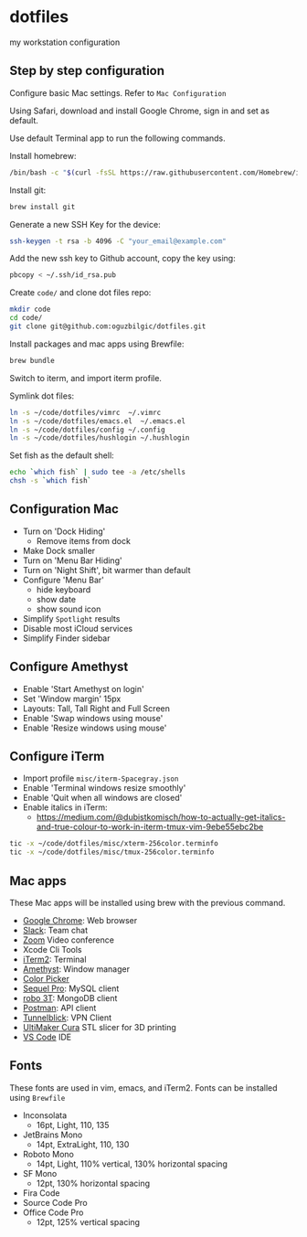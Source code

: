 # dotfiles

my workstation configuration

## Step by step configuration

Configure basic Mac settings. Refer to `Mac Configuration`

Using Safari, download and install Google Chrome, sign in and set as default.

Use default Terminal app to run the following commands.

Install homebrew:

```bash
/bin/bash -c "$(curl -fsSL https://raw.githubusercontent.com/Homebrew/install/HEAD/install.sh)"
```

Install git:

```bash
brew install git
```

Generate a new SSH Key for the device:

```bash
ssh-keygen -t rsa -b 4096 -C "your_email@example.com"
```

Add the new ssh key to Github account, copy the key using:

```bash
pbcopy < ~/.ssh/id_rsa.pub

```

Create `code/` and clone dot files repo:

```bash
mkdir code
cd code/
git clone git@github.com:oguzbilgic/dotfiles.git
```

Install packages and mac apps using Brewfile:

```bash
brew bundle
```

Switch to iterm, and import iterm profile.

Symlink dot files:

```bash
ln -s ~/code/dotfiles/vimrc  ~/.vimrc
ln -s ~/code/dotfiles/emacs.el  ~/.emacs.el
ln -s ~/code/dotfiles/config ~/.config
ln -s ~/code/dotfiles/hushlogin ~/.hushlogin
```

Set fish as the default shell:

``` bash
echo `which fish` | sudo tee -a /etc/shells
chsh -s `which fish`
```

## Configuration Mac

- Turn on 'Dock Hiding'
  - Remove items from dock
- Make Dock smaller
- Turn on 'Menu Bar Hiding'
- Turn on 'Night Shift', bit warmer than default
- Configure 'Menu Bar'
  * hide keyboard
  * show date
  * show sound icon
- Simplify `Spotlight` results
- Disable most iCloud services
- Simplify Finder sidebar

## Configure Amethyst

- Enable 'Start Amethyst on login'
- Set 'Window margin' 15px
- Layouts: Tall, Tall Right and Full Screen
- Enable 'Swap windows using mouse'
- Enable 'Resize windows using mouse'

## Configure iTerm

- Import profile `misc/iterm-Spacegray.json`
- Enable 'Terminal windows resize smoothly'
- Enable 'Quit when all windows are closed'
- Enable italics in iTerm:
  * https://medium.com/@dubistkomisch/how-to-actually-get-italics-and-true-colour-to-work-in-iterm-tmux-vim-9ebe55ebc2be

```bash
tic -x ~/code/dotfiles/misc/xterm-256color.terminfo
tic -x ~/code/dotfiles/misc/tmux-256color.terminfo
```

## Mac apps

These Mac apps will be installed using brew with the previous command.

+ [Google Chrome](https://www.google.com/chrome/): Web browser
+ [Slack](http://slack.com/): Team chat
+ [Zoom](http://zoom.us/) Video conference
+ Xcode Cli Tools
+ [iTerm2](https://www.iterm2.com/): Terminal
+ [Amethyst](https://github.com/ianyh/Amethyst): Window manager
+ [Color Picker](https://itunes.apple.com/us/app/color-picker/id641027709?l=en&mt=12)
+ [Sequel Pro](https://www.sequelpro.com/): MySQL client
+ [robo 3T](https://robomongo.org/): MongoDB client
+ [Postman](https://www.getpostman.com/): API client
+ [Tunnelblick](https://tunnelblick.net): VPN Client
+ [UltiMaker Cura](https://ultimaker.com/software/ultimaker-cura/) STL slicer for 3D printing
+ [VS Code](https://code.visualstudio.com/) IDE

## Fonts

These fonts are used in vim, emacs, and iTerm2. Fonts can be installed using
`Brewfile`

- Inconsolata
  * 16pt, Light, 110, 135
- JetBrains Mono
  * 14pt, ExtraLight, 110, 130
- Roboto Mono
  * 14pt, Light, 110% vertical, 130% horizontal spacing
- SF Mono
  * 12pt, 130% horizontal spacing
- Fira Code
- Source Code Pro
- Office Code Pro
  * 12pt, 125% vertical spacing

